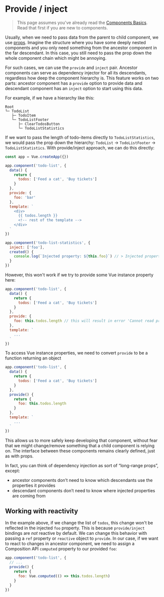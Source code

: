 # Provide / inject

> This page assumes you've already read the [Components Basics](components.md). Read that first if you are new to components.

Usually, when we need to pass data from the parent to child component, we use [props](component-props.md). Imagine the structure where you have some deeply nested components and you only need something from the ancestor component in the far descendant. In this case, you still need to pass the prop down the whole component chain which might be annoying.

For such cases, we can use the `provide` and `inject` pair. Ancestor components can serve as dependency injector for all its descendants, regardless how deep the component hierarchy is. This feature works on two parts: ancestor component has a `provide` option to provide data and descendant component has an `inject` option to start using this data.

For example, if we have a hierarchy like this:

```
Root
└─ TodoList
   ├─ TodoItem
   └─ TodoListFooter
      ├─ ClearTodosButton
      └─ TodoListStatistics
```

If we want to pass the length of todo-items directly to `TodoListStatistics`, we would pass the prop down the hierarchy: `TodoList` -> `TodoListFooter` -> `TodoListStatistics`. With provide/inject approach, we can do this directly:

```js
const app = Vue.createApp({})

app.component('todo-list', {
  data() {
    return {
      todos: ['Feed a cat', 'Buy tickets']
    }
  },
  provide: {
    foo: 'bar'
  },
  template: `
    <div>
      {{ todos.length }}
      <!-- rest of the template -->
    </div>
  `
})

app.component('todo-list-statistics', {
  inject: ['foo'],
  created() {
    console.log(`Injected property: ${this.foo}`) // > Injected property: bar
  }
})
```

However, this won't work if we try to provide some Vue instance property here:

```js
app.component('todo-list', {
  data() {
    return {
      todos: ['Feed a cat', 'Buy tickets']
    }
  },
  provide: {
    foo: this.todos.length // this will result in error 'Cannot read property 'length' of undefined`
  },
  template: `
    ...
  `
})
```

To access Vue instance properties, we need to convert `provide` to be a function returning an object

```js
app.component('todo-list', {
  data() {
    return {
      todos: ['Feed a cat', 'Buy tickets']
    }
  },
  provide() {
    return {
      foo: this.todos.length
    }
  },
  template: `
    ...
  `
})
```

This allows us to more safely keep developing that component, without fear that we might change/remove something that a child component is relying on. The interface between these components remains clearly defined, just as with props.

In fact, you can think of dependency injection as sort of “long-range props”, except:

- ancestor components don’t need to know which descendants use the properties it provides
- descendant components don’t need to know where injected properties are coming from

## Working with reactivity

In the example above, if we change the list of `todos`, this change won't be reflected in the injected `foo` property. This is because `provide/inject` bindings are _not_ reactive by default. We can change this behavior with passing a `ref` property or `reactive` object to `provide`. In our case, if we want to react to changes in ancestor component, we need to assign a Composition API `computed` property to our provided `foo`:

```js
app.component('todo-list', {
  // ...
  provide() {
    return {
      foo: Vue.computed(() => this.todos.length)
    }
  }
})
```
